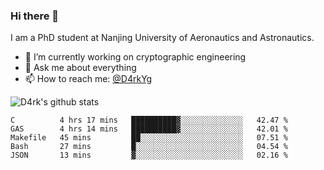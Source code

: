 ### Hi there 👋

I am a PhD student at Nanjing University of Aeronautics and Astronautics.

- 🔭 I’m currently working on cryptographic engineering
- 💬 Ask me about everything
- 📫 How to reach me: [@D4rkYg](https://twitter.com/D4rkYg)

![D4rk's github stats](https://github-readme-stats.vercel.app/api?username=dd4rk&show_icons=true&title_color=fff&icon_color=79ff97&text_color=9f9f9f&bg_color=151515)

<!--START_SECTION:waka-->
```text
C          4 hrs 17 mins   ██████████▓░░░░░░░░░░░░░░   42.47 % 
GAS        4 hrs 14 mins   ██████████▓░░░░░░░░░░░░░░   42.01 % 
Makefile   45 mins         ██░░░░░░░░░░░░░░░░░░░░░░░   07.51 % 
Bash       27 mins         █░░░░░░░░░░░░░░░░░░░░░░░░   04.54 % 
JSON       13 mins         ▓░░░░░░░░░░░░░░░░░░░░░░░░   02.16 % 
```
<!--END_SECTION:waka-->
